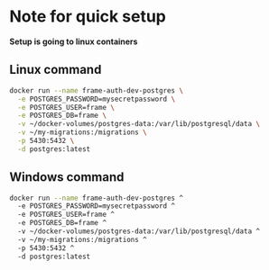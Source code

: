 # Note for quick setup

**Setup is going to linux containers**

## Linux command

```bash
docker run --name frame-auth-dev-postgres \
  -e POSTGRES_PASSWORD=mysecretpassword \
  -e POSTGRES_USER=frame \
  -e POSTGRES_DB=frame \
  -v ~/docker-volumes/postgres-data:/var/lib/postgresql/data \
  -v ~/my-migrations:/migrations \
  -p 5430:5432 \
  -d postgres:latest
```

## Windows command

```bash
docker run --name frame-auth-dev-postgres ^
  -e POSTGRES_PASSWORD=mysecretpassword ^
  -e POSTGRES_USER=frame ^
  -e POSTGRES_DB=frame ^
  -v ~/docker-volumes/postgres-data:/var/lib/postgresql/data ^
  -v ~/my-migrations:/migrations ^
  -p 5430:5432 ^
  -d postgres:latest
```